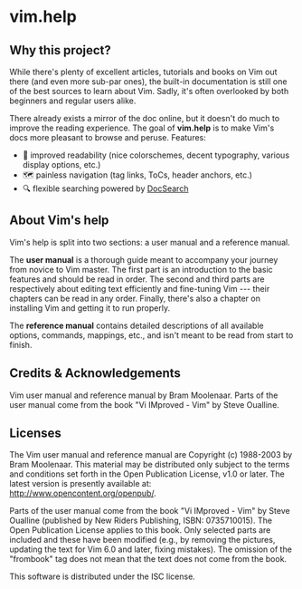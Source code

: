 # vim.help

## Why this project?
While there's plenty of excellent articles, tutorials and books on Vim out there
(and even  more sub-par ones),  the built-in documentation  is still one  of the
best sources to learn about Vim.  Sadly, it's often overlooked by both beginners
and regular users alike.

There already  exists a  mirror of  the doc online,  but it  doesn't do  much to
improve the reading  experience. The goal of **vim.help** is  to make Vim's docs
more pleasant to browse and peruse. Features:
  * 📖 improved readability (nice colorschemes, decent typography, various display options, etc.)
  * 🗺️ painless navigation (tag links, ToCs, header anchors, etc.)
  * 🔍 flexible searching powered by [DocSearch](https://docsearch.algolia.com/docs/what-is-docsearch)

## About Vim's help
Vim's help is split into two sections: a user manual and a reference manual.

The **user manual**  is a thorough guide meant to  accompany your journey from
novice to Vim  master. The first part  is an introduction to  the basic features
and should be read  in order. The second and third  parts are respectively about
editing text efficiently  and fine-tuning Vim --- their chapters  can be read in
any order. Finally, there's  also a chapter on installing Vim  and getting it to
run properly.

The  **reference  manual**  contains  detailed  descriptions  of  all  available
options, commands,  mappings, etc.,  and isn't  meant to be  read from  start to
finish.

## Credits & Acknowledgements
Vim user manual and reference manual by Bram Moolenaar. Parts of the user manual
come from the book "Vi IMproved - Vim" by Steve Oualline.

## Licenses
The Vim  user manual and  reference manual are  Copyright (c) 1988-2003  by Bram
Moolenaar.  This material  may  be distributed  only subject  to  the terms  and
conditions set forth in the Open  Publication License, v1.0 or later. The latest
version is presently available at: http://www.opencontent.org/openpub/.

Parts  of the  user manual  come from  the  book "Vi  IMproved -  Vim" by  Steve
Oualline  (published  by New  Riders  Publishing,  ISBN: 0735710015).  The  Open
Publication License applies  to this book. Only selected parts  are included and
these have been modified (e.g., by  removing the pictures, updating the text for
Vim 6.0 and later, fixing mistakes). The omission of the "frombook" tag does not
mean that the text does not come from the book.

This software is distributed under the ISC license.

